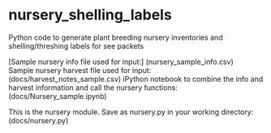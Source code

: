 # nursery_shelling_labels
Python code to generate plant breeding nursery inventories and shelling/threshing labels for see packets
  
[Sample nursery info file used for input:] (nursery_sample_info.csv)  
Sample nursery harvest file used for input: (docs/harvest_notes_sample.csv)
iPython notebook to combine the info and harvest information and call the nursery functions: (docs/Nursery_sample.ipynb)

This is the nursery module. Save as nursery.py in your working directory: (docs/nursery.py)
